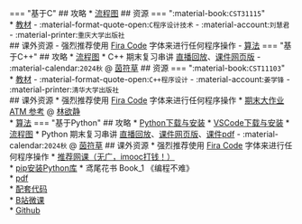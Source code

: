 === "基于C"
    ## 攻略
    * [流程图](../skill/推荐使用的网站等/流程图.md)
    ## 资源
    === ":material-book:`CST31115`"  
        * [教材](https://api.mir6.com/api/lanzou?url=https://cqu-openlib.lanzout.com/iC2jk2byh5mh&down=true) - :material-format-quote-open:`C程序设计技术` - :material-account:`刘慧君` - :material-printer:`重庆大学出版社`  
    ## 课外资源
    - 强烈推荐使用 [Fira Code](../skill/软件的下载安装、使用教程/FiraCode下载与安装.md) 字体来进行任何程序操作
    - [算法](../academic/竞赛/算法.md)
=== "基于C++"
    ## 攻略
    * [流程图](../skill/推荐使用的网站等/流程图.md)
    * C++ 期末复习串讲 [直播回放](https://www.bilibili.com/video/BV1WX66YcESD)、[课件网页版](https://info-studio.github.io/Infoc-Talks/2025/2025_Jan_CppReview) - :material-calendar:`2024秋` @ [茵符草](../contributor/茵符草.md)
    ## 资源
    === ":material-book:`CST11103`"  
        * [教材](https://api.mir6.com/api/lanzou?url=https://cqu-openlib.lanzout.com/iHsAI2dkq0uh&down=true) - :material-format-quote-open:`C++程序设计` - :material-account:`姜学锋` - :material-printer:`清华大学出版社`  
    ## 课外资源
    * 强烈推荐使用 [Fira Code](../skill/软件的下载安装、使用教程/FiraCode下载与安装.md) 字体来进行任何程序操作
    * [期末大作业 ATM 参考](https://gitee.com/lin-yujing-22/ATMproject) @ [林欲静](../contributor/林欲静.md)  
    * [算法](../academic/竞赛/算法.md)
=== "基于Python"
    ## 攻略
    * [Python下载与安装](../skill/软件的下载安装、使用教程/Python下载与安装.md)
    * [VSCode下载与安装](../skill/软件的下载安装、使用教程/VSCode下载与安装.md)
    * [流程图](../skill/推荐使用的网站等/流程图.md)
    * Python 期末复习串讲 [直播回放](https://www.bilibili.com/video/BV1qH6BYCEKU)、[课件网页版](https://info-studio.github.io/Infoc-Talks/2025/2025_Jan_PythonReview)、[课件pdf](https://api.mir6.com/api/lanzou?url=https://cqu-openlib.lanzout.com/iHzeJ2jdmrva&down=true) - :material-calendar:`2024秋` @ [茵符草](../contributor/茵符草.md)
    ## 课外资源
    * 强烈推荐使用 [Fira Code](../skill/软件的下载安装、使用教程/FiraCode下载与安装.md) 字体来进行任何程序操作
    * [推荐网课（无广，imooc打钱！）](https://www.imooc.com/learn/1261)  
    * [pip安装Python库](../skill/软件的下载安装、使用教程/pip安装Python库.md)
    * 鸢尾花书 Book_1 《编程不难》  
        * [pdf](https://api.mir6.com/api/lanzou?url=https://cqu-openlib.lanzout.com/ikKHI25rhe3e&down=true)  
        * [配套代码](https://api.mir6.com/api/lanzou?url=https://cqu-openlib.lanzout.com/ifn1R25rhfhe&down=true)  
        * [B站微课](https://space.bilibili.com/513194466)  
        * [Github](https://github.com/Visualize-ML/Book1_Python-For-Beginners)  
